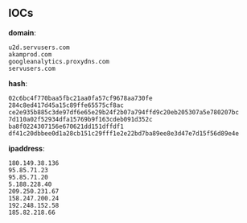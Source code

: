 
## IOCs

__domain__:

```text
u2d.servusers.com
akamprod.com
googleanalytics.proxydns.com
servusers.com
```
__hash__:

```text
02c6bc4f770baa5fbc21aa0fa57cf9678aa730fe
284c8ed417d45a15c89ffe65575cf8ac
ce2e935b885c3de97df6e65e29b24f2b07a794ffd9c20eb205307a5e780207bc
7d110a02f52934dfa15769b9f163cdeb091d352c
ba8f0224307156e670621dd151dffdf1
df41c20dbbee0d1a28cb151c29fff1e2e22bd7ba89ee8e3d47e7d15f56d89e4e
```
__ipaddress__:

```text
180.149.38.136
95.85.71.23
95.85.71.20
5.188.228.40
209.250.231.67
158.247.200.24
192.248.152.58
185.82.218.66
```